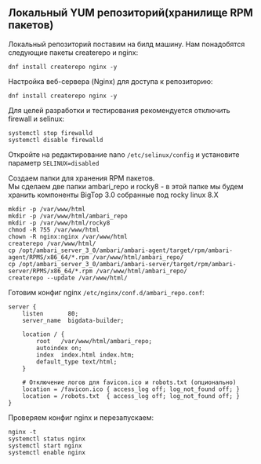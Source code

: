 ## Локальный YUM репозиторий(хранилище RPM пакетов)

Локальный репозиторий поставим на билд машину.
Нам понадобятся следующие пакеты createrepo и nginx: 

```shell
dnf install createrepo nginx -y
```

Настройка веб-сервера (Nginx) для доступа к репозиторию:

```shell
dnf install createrepo nginx -y
```

Для целей разработки и тестирования рекомендуется отключить firewall и selinux:  

```shell
systemctl stop firewalld
systemctl disable firewalld
```

Откройте на редактирование nano ```/etc/selinux/config``` и установите параметр ```SELINUX=disabled```


Создаем папки для хранения RPM пакетов.  
Мы сделаем две папки ambari_repo и rocky8 - в этой папке мы будем хранить компоненты BigTop 3.0 собранные под rocky linux 8.X

```shell
mkdir -p /var/www/html
mkdir -p /var/www/html/ambari_repo
mkdir -p /var/www/html/rocky8
chmod -R 755 /var/www/html
chown -R nginx:nginx /var/www/html
createrepo /var/www/html/
cp /opt/ambari_server_3_0/ambari/ambari-agent/target/rpm/ambari-agent/RPMS/x86_64/*.rpm /var/www/html/ambari_repo/
cp /opt/ambari_server_3_0/ambari/ambari-server/target/rpm/ambari-server/RPMS/x86_64/*.rpm /var/www/html/ambari_repo/
createrepo --update /var/www/html/
```

Готовим конфиг nginx  ```/etc/nginx/conf.d/ambari_repo.conf```:

```
server {
    listen       80;
    server_name  bigdata-builder;

    location / {
        root   /var/www/html/ambari_repo;
        autoindex on;
        index  index.html index.htm;
        default_type text/html;
    }

    # Отключение логов для favicon.ico и robots.txt (опционально)
    location = /favicon.ico { access_log off; log_not_found off; }
    location = /robots.txt  { access_log off; log_not_found off; }
}

```
Проверяем конфиг nginx и перезапускаем:

```shell
nginx -t
systemctl status nginx
systemctl start nginx
systemctl enable nginx
```
